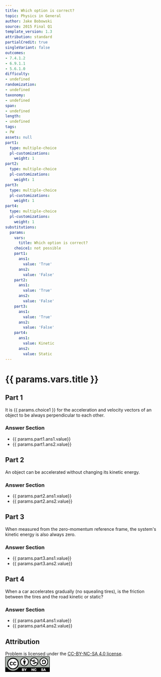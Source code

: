 ```yaml
---
title: Which option is correct?
topic: Physics in General
author: Jake Bobowski
source: 2015 Final Q1
template_version: 1.3
attribution: standard
partialCredit: true
singleVariant: false
outcomes:
- 7.4.1.2
- 6.9.1.1
- 5.6.1.0
difficulty:
- undefined
randomization:
- undefined
taxonomy:
- undefined
span:
- undefined
length:
- undefined
tags:
- PW
assets: null
part1:
  type: multiple-choice
  pl-customizations:
    weight: 1
part2:
  type: multiple-choice
  pl-customizations:
    weight: 1
part3:
  type: multiple-choice
  pl-customizations:
    weight: 1
part4:
  type: multiple-choice
  pl-customizations:
    weight: 1
substitutions:
  params:
    vars:
      title: Which option is correct?
    choice1: not possible
    part1:
      ans1:
        value: 'True'
      ans2:
        value: 'False'
    part2:
      ans1:
        value: 'True'
      ans2:
        value: 'False'
    part3:
      ans1:
        value: 'True'
      ans2:
        value: 'False'
    part4:
      ans1:
        value: Kinetic
      ans2:
        value: Static
---
```

# {{ params.vars.title }}

## Part 1

It is {{ params.choice1 }} for the acceleration and velocity vectors of an object to be always perpendicular to each other.

### Answer Section

- {{ params.part1.ans1.value}}
- {{ params.part1.ans2.value}}

## Part 2

An object can be accelerated without changing its kinetic energy.

### Answer Section

- {{ params.part2.ans1.value}}
- {{ params.part2.ans2.value}}

## Part 3

When measured from the zero-momentum reference frame, the system's kinetic energy is also always zero.

### Answer Section

- {{ params.part3.ans1.value}}
- {{ params.part3.ans2.value}}

## Part 4

When a car accelerates gradually (no squealing tires), is the friction between the tires and the road kinetic or static?

### Answer Section

- {{ params.part4.ans1.value}}
- {{ params.part4.ans2.value}}

## Attribution

Problem is licensed under the [CC-BY-NC-SA 4.0 license](https://creativecommons.org/licenses/by-nc-sa/4.0/).<br> ![The Creative Commons 4.0 license requiring attribution-BY, non-commercial-NC, and share-alike-SA license.](https://raw.githubusercontent.com/firasm/bits/master/by-nc-sa.png)